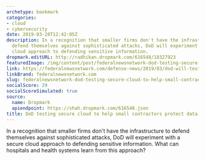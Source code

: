 ```yaml
---
archetype: bookmark
categories:
- cloud
- cybersecurity
date: 2019-03-28T12:42:05Z
description: In a recognition that smaller firms don't have the infrastructure to
  defend themselves against sophisticated attacks, DoD will experiment with a secure
  cloud approach to defending sensitive information.
dropmark.editURL: http://radhikan.dropmark.com/616548/18327923
featuredImage: /img/content/post/federalnewsnetwork-dod-testing-secure-cloud-to-help-small-contractors-protect-data.jpg
link: https://federalnewsnetwork.com/defense-news/2019/03/dod-will-test-secure-cloud/
linkBrand: federalnewsnetwork.com
slug: federalnewsnetwork-dod-testing-secure-cloud-to-help-small-contractors-protect-data
socialScore: 29
socialScoreSimulated: true
source:
  name: Dropmark
  apiendpoint: https://shah.dropmark.com/616548.json
title: DoD testing secure cloud to help small contractors protect data
---
```

In a recognition that smaller firms don't have the infrastructure to defend themselves against sophisticated attacks, DoD will experiment with a secure cloud approach to defending sensitive information. What can hospitals and health systems learn from this approach?